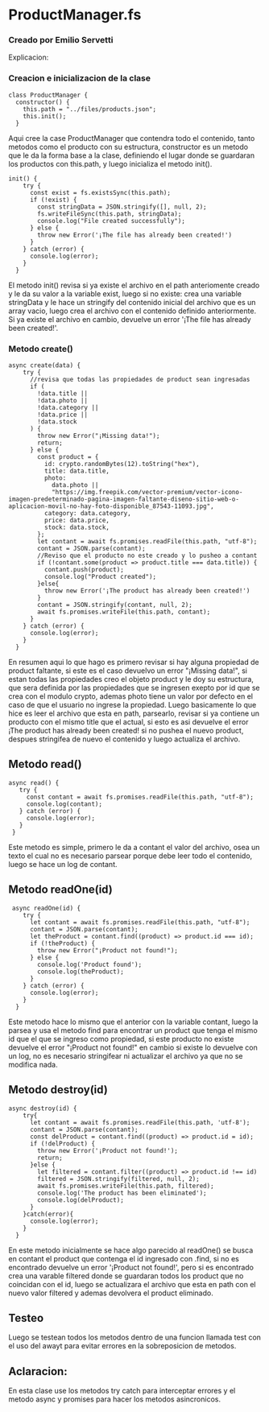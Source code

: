 # ProductManager.fs
### Creado por Emilio Servetti
Explicacion: 
### Creacion e inicializacion de la clase 
```
class ProductManager {
  constructor() {
    this.path = "../files/products.json";
    this.init();
  } 
```
Aqui cree la case ProductManager que contendra todo el contenido, tanto metodos como el producto con su estructura, constructor es un metodo que le da la forma base a la clase, definiendo el lugar donde se guardaran los productos con this.path, y luego inicializa el metodo init().
```
init() {
    try {
      const exist = fs.existsSync(this.path);
      if (!exist) {
        const stringData = JSON.stringify([], null, 2);
        fs.writeFileSync(this.path, stringData);
        console.log("File created successfully");
      } else {
        throw new Error('¡The file has already been created!')
      }
    } catch (error) {
      console.log(error);
    }
  }
```
El metodo init() revisa si ya existe el archivo en el path anteriomente creado y le da su valor a la variable exist, luego si no existe: crea una variable stringData y le hace un stringify del contenido inicial del archivo que es un array vacio, luego crea el archivo con el contenido definido anteriormente. Si ya existe el archivo en cambio, devuelve un error '¡The file has already been created!'.

### Metodo create()
```
async create(data) {
    try {
      //revisa que todas las propiedades de product sean ingresadas
      if (
        !data.title ||
        !data.photo ||
        !data.category ||
        !data.price ||
        !data.stock
      ) {
        throw new Error("¡Missing data!");
        return;
      } else {
        const product = {
          id: crypto.randomBytes(12).toString("hex"),
          title: data.title,
          photo:
            data.photo ||
            "https://img.freepik.com/vector-premium/vector-icono-imagen-predeterminado-pagina-imagen-faltante-diseno-sitio-web-o-aplicacion-movil-no-hay-foto-disponible_87543-11093.jpg",
          category: data.category,
          price: data.price,
          stock: data.stock,
        };
        let contant = await fs.promises.readFile(this.path, "utf-8");
        contant = JSON.parse(contant);
        //Reviso que el producto no este creado y lo pusheo a contant
        if (!contant.some(product => product.title === data.title)) {
          contant.push(product);
          console.log("Product created");
        }else{
          throw new Error('¡The product has already been created!')
        }
        contant = JSON.stringify(contant, null, 2);
        await fs.promises.writeFile(this.path, contant);
      }
    } catch (error) {
      console.log(error);
    }
  }
```
En resumen aqui lo que hago es primero revisar si hay alguna propiedad de product faltante, si este es el caso devuelvo un error "¡Missing data!", si estan todas las propiedades creo el objeto product y le doy su estructura, que sera definida por las propiedades que se ingresen exepto por id que se crea con el modulo crypto, ademas photo tiene un valor por defecto en el caso de que el usuario no ingrese la propiedad. 
Luego basicamente lo que hice es leer el archivo que esta en path, parsearlo, revisar si ya contiene un producto con el mismo title que el actual, si esto es asi devuelve el error ¡The product has already been created! si no pushea el nuevo product, despues stringifea de nuevo el contenido y luego actualiza el archivo.
 ## Metodo read()
 ```
 async read() {
    try {
      const contant = await fs.promises.readFile(this.path, "utf-8");
      console.log(contant);
    } catch (error) {
      console.log(error);
    }
  }
```
Este metodo es simple, primero le da a contant el valor del archivo, osea un texto el cual no es necesario parsear porque debe leer todo el contenido, luego se hace un log de contant.
## Metodo readOne(id)
```
 async readOne(id) {
    try {
      let contant = await fs.promises.readFile(this.path, "utf-8");
      contant = JSON.parse(contant);
      let theProduct = contant.find((product) => product.id === id);
      if (!theProduct) {
        throw new Error("¡Product not found!");
      } else {
        console.log('Product found');
        console.log(theProduct);
      }
    } catch (error) {
      console.log(error);
    }
  }
```
Este metodo hace lo mismo que el anterior con la variable contant, luego la parsea y usa el metodo find para encontrar un product que tenga el mismo id que el que se ingreso como propiedad, si este producto no existe devuelve el error "¡Product not found!" en cambio si existe lo devuelve con un log, no es necesario stringifear ni actualizar el archivo ya que no se modifica nada.

## Metodo destroy(id)
```
async destroy(id) {
    try{
      let contant = await fs.promises.readFile(this.path, 'utf-8');
      contant = JSON.parse(contant);
      const delProduct = contant.find((product) => product.id = id);
      if (!delProduct) {
        throw new Error('¡Product not found!');
        return;
      }else {
        let filtered = contant.filter((product) => product.id !== id)
        filtered = JSON.stringify(filtered, null, 2);
        await fs.promises.writeFile(this.path, filtered);
        console.log('The product has been eliminated');
        console.log(delProduct);
      }
    }catch(error){
      console.log(error);
    }
  }
```
En este metodo inicialmente se hace algo parecido al readOne() se busca en contant el product que contenga el id ingresado con .find, si no es encontrado devuelve un error '¡Product not found!', pero si es encontrado crea una varable filtered donde se guardaran todos los product que no coincidan con el id, luego se actualizara el archivo que esta en path con el nuevo valor filtered y ademas devolvera el product eliminado.

## Testeo 
Luego se testean todos los metodos dentro de una funcion llamada test con el uso del awayt para evitar errores en la sobreposicion de metodos.


## Aclaracion:
 En esta clase use los metodos try catch para interceptar errores y el metodo async y promises para hacer los metodos asincronicos.